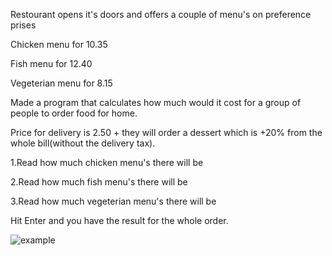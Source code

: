 Restourant opens it's doors and offers a couple of menu's on preference prises

Chicken menu for 10.35

Fish menu for 12.40

Vegeterian menu for 8.15

Made a program that calculates how much would it cost for a group of people to order food for home. 

Price for delivery is 2.50 + they will order a dessert which is +20% from the whole bill(without the delivery tax).

1.Read how much chicken menu's there will be

2.Read how much fish menu's there will be

3.Read how much vegeterian menu's there will be

Hit Enter and you have the result for the whole order.

![example](https://user-images.githubusercontent.com/45227327/190039728-9c1120b5-3360-4fdd-ab87-4c4c078701ef.PNG)

